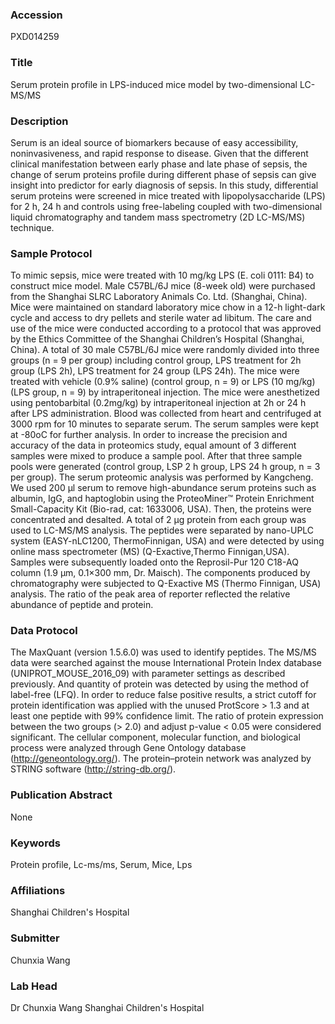 ### Accession
PXD014259

### Title
Serum protein profile in LPS-induced mice model by two-dimensional LC-MS/MS

### Description
Serum is an ideal source of biomarkers because of easy accessibility, noninvasiveness, and rapid response to disease. Given that the different clinical manifestation between early phase and late phase of sepsis, the change of serum proteins profile during different phase of sepsis can give insight into predictor for early diagnosis of sepsis. In this study, differential serum proteins were screened in mice treated with lipopolysaccharide (LPS) for 2 h, 24 h and controls using free-labeling coupled with two-dimensional liquid chromatography and tandem mass spectrometry (2D LC-MS/MS) technique.

### Sample Protocol
To mimic sepsis, mice were treated with 10 mg/kg LPS (E. coli 0111: B4) to construct mice model. Male C57BL/6J mice (8-week old) were purchased from the Shanghai SLRC Laboratory Animals Co. Ltd. (Shanghai, China). Mice were maintained on standard laboratory mice chow in a 12-h light-dark cycle and access to dry pellets and sterile water ad libitum. The care and use of the mice were conducted according to a protocol that was approved by the Ethics Committee of the Shanghai Children’s Hospital (Shanghai, China). A total of 30 male C57BL/6J mice were randomly divided into three groups (n = 9 per group) including control group, LPS treatment for 2h group (LPS 2h), LPS treatment for 24 group (LPS 24h). The mice were treated with vehicle (0.9% saline) (control group, n = 9) or LPS (10 mg/kg) (LPS group, n = 9) by intraperitoneal injection. The mice were anesthetized using pentobarbital (0.2mg/kg) by intraperitoneal injection at 2h or 24 h after LPS administration. Blood was collected from heart and centrifuged at 3000 rpm for 10 minutes to separate serum. The serum samples were kept at -80oC for further analysis.  In order to increase the precision and accuracy of the data in proteomics study, equal amount of 3 different samples were mixed to produce a sample pool. After that three sample pools were generated (control group, LSP 2 h group, LPS 24 h group, n = 3 per group). The serum proteomic analysis was performed by Kangcheng. We used 200 μl serum to remove high-abundance serum proteins such as albumin, IgG, and haptoglobin using the ProteoMiner™ Protein Enrichment Small-Capacity Kit (Bio-rad, cat: 1633006, USA). Then, the proteins were concentrated and desalted. A total of 2 μg protein from each group was used to LC-MS/MS analysis. The peptides were separated by nano-UPLC system (EASY-nLC1200, ThermoFinnigan, USA) and were detected by using online mass spectrometer (MS) (Q-Exactive,Thermo Finnigan,USA). Samples were subsequently loaded onto the Reprosil-Pur 120 C18-AQ column (1.9 μm, 0.1×300 mm, Dr. Maisch). The components produced by chromatography were subjected to Q-Exactive MS (Thermo Finnigan, USA) analysis. The ratio of the peak area of reporter reflected the relative abundance of peptide and protein.

### Data Protocol
The MaxQuant (version 1.5.6.0) was used to identify peptides. The MS/MS data were searched against the mouse International Protein Index database (UNIPROT_MOUSE_2016_09) with parameter settings as described previously. And quantity of protein was detected by using the method of label-free (LFQ). In order to reduce false positive results, a strict cutoff for protein identification was applied with the unused ProtScore > 1.3 and at least one peptide with 99% confidence limit. The ratio of protein expression between the two groups (> 2.0) and adjust p-value < 0.05 were considered significant. The cellular component, molecular function, and biological process were analyzed through Gene Ontology database (http://geneontology.org/). The protein–protein network was analyzed by STRING software (http://string-db.org/).

### Publication Abstract
None

### Keywords
Protein profile, Lc-ms/ms, Serum, Mice, Lps

### Affiliations
Shanghai Children's Hospital

### Submitter
Chunxia Wang

### Lab Head
Dr Chunxia Wang
Shanghai Children's Hospital


